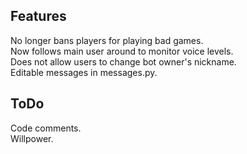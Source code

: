 ## Features
No longer bans players for playing bad games.  
Now follows main user around to monitor voice levels.  
Does not allow users to change bot owner's nickname.  
Editable messages in messages.py.  

## ToDo
Code comments.  
Willpower.  

